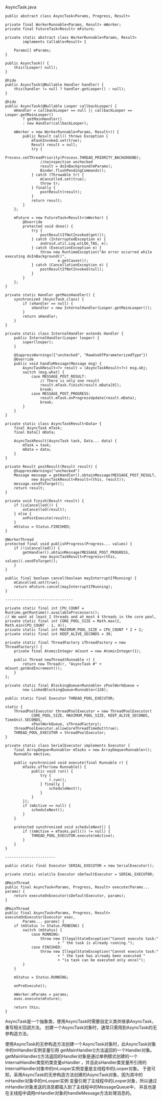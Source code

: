 AsyncTask.java

	public abstract class AsyncTask<Params, Progress, Result>

	private final WorkerRunnable<Params, Result> mWorker;
    private final FutureTask<Result> mFuture;

	private static abstract class WorkerRunnable<Params, Result> 
			implements Callable<Result> {

        Params[] mParams;
    }

	public AsyncTask() {
        this((Looper) null);
    }

	@hide
	public AsyncTask(@Nullable Handler handler) {
        this(handler != null ? handler.getLooper() : null);
    }

	@hide
	public AsyncTask(@Nullable Looper callbackLooper) {
        mHandler = callbackLooper == null || callbackLooper == Looper.getMainLooper()
            ? getMainHandler()
            : new Handler(callbackLooper);

        mWorker = new WorkerRunnable<Params, Result>() {
            public Result call() throws Exception {
                mTaskInvoked.set(true);
                Result result = null;
                try {
                    Process.setThreadPriority(Process.THREAD_PRIORITY_BACKGROUND);
                    //noinspection unchecked
                    result = doInBackground(mParams);
                    Binder.flushPendingCommands();
                } catch (Throwable tr) {
                    mCancelled.set(true);
                    throw tr;
                } finally {
                    postResult(result);
                }
                return result;
            }
        };

        mFuture = new FutureTask<Result>(mWorker) {
            @Override
            protected void done() {
                try {
                    postResultIfNotInvoked(get());
                } catch (InterruptedException e) {
                    android.util.Log.w(LOG_TAG, e);
                } catch (ExecutionException e) {
                    throw new RuntimeException("An error occurred while executing doInBackground()",
                            e.getCause());
                } catch (CancellationException e) {
                    postResultIfNotInvoked(null);
                }
            }
        };
    }

	private static Handler getMainHandler() {
        synchronized (AsyncTask.class) {
            if (sHandler == null) {
                sHandler = new InternalHandler(Looper.getMainLooper());
            }
            return sHandler;
        }
    }

	private static class InternalHandler extends Handler {
        public InternalHandler(Looper looper) {
            super(looper);
        }

        @SuppressWarnings({"unchecked", "RawUseOfParameterizedType"})
        @Override
        public void handleMessage(Message msg) {
            AsyncTaskResult<?> result = (AsyncTaskResult<?>) msg.obj;
            switch (msg.what) {
                case MESSAGE_POST_RESULT:
                    // There is only one result
                    result.mTask.finish(result.mData[0]);
                    break;
                case MESSAGE_POST_PROGRESS:
                    result.mTask.onProgressUpdate(result.mData);
                    break;
            }
        }
    }

	private static class AsyncTaskResult<Data> {
        final AsyncTask mTask;
        final Data[] mData;

        AsyncTaskResult(AsyncTask task, Data... data) {
            mTask = task;
            mData = data;
        }
    }

    private Result postResult(Result result) {
	    @SuppressWarnings("unchecked")
	    Message message = getHandler().obtainMessage(MESSAGE_POST_RESULT,
	            new AsyncTaskResult<Result>(this, result));
	    message.sendToTarget();
	    return result;
    }

	private void finish(Result result) {
        if (isCancelled()) {
            onCancelled(result);
        } else {
            onPostExecute(result);
        }
        mStatus = Status.FINISHED;
    }

	@WorkerThread
    protected final void publishProgress(Progress... values) {
        if (!isCancelled()) {
            getHandler().obtainMessage(MESSAGE_POST_PROGRESS,
                    new AsyncTaskResult<Progress>(this, values)).sendToTarget();
        }
    }

	public final boolean cancel(boolean mayInterruptIfRunning) {
        mCancelled.set(true);
        return mFuture.cancel(mayInterruptIfRunning);
    }

	-------------------------------

	private static final int CPU_COUNT = Runtime.getRuntime().availableProcessors();
    // We want at least 2 threads and at most 4 threads in the core pool,
    private static final int CORE_POOL_SIZE = Math.max(2, Math.min(CPU_COUNT - 1, 4));
    private static final int MAXIMUM_POOL_SIZE = CPU_COUNT * 2 + 1;
    private static final int KEEP_ALIVE_SECONDS = 30;

    private static final ThreadFactory sThreadFactory = new ThreadFactory() {
        private final AtomicInteger mCount = new AtomicInteger(1);

        public Thread newThread(Runnable r) {
            return new Thread(r, "AsyncTask #" + mCount.getAndIncrement());
        }
    };

    private static final BlockingQueue<Runnable> sPoolWorkQueue =
            new LinkedBlockingQueue<Runnable>(128);

	public static final Executor THREAD_POOL_EXECUTOR;

    static {
        ThreadPoolExecutor threadPoolExecutor = new ThreadPoolExecutor(
                CORE_POOL_SIZE, MAXIMUM_POOL_SIZE, KEEP_ALIVE_SECONDS, TimeUnit.SECONDS,
                sPoolWorkQueue, sThreadFactory);
        threadPoolExecutor.allowCoreThreadTimeOut(true);
        THREAD_POOL_EXECUTOR = threadPoolExecutor;
    }

	private static class SerialExecutor implements Executor {
        final ArrayDeque<Runnable> mTasks = new ArrayDeque<Runnable>();
        Runnable mActive;

        public synchronized void execute(final Runnable r) {
            mTasks.offer(new Runnable() {
                public void run() {
                    try {
                        r.run();
                    } finally {
                        scheduleNext();
                    }
                }
            });
            if (mActive == null) {
                scheduleNext();
            }
        }

        protected synchronized void scheduleNext() {
            if ((mActive = mTasks.poll()) != null) {
                THREAD_POOL_EXECUTOR.execute(mActive);
            }
        }
    }

	-----------------------

	public static final Executor SERIAL_EXECUTOR = new SerialExecutor();

	private static volatile Executor sDefaultExecutor = SERIAL_EXECUTOR;

	@MainThread
    public final AsyncTask<Params, Progress, Result> execute(Params... params) {
        return executeOnExecutor(sDefaultExecutor, params);
    }

	@MainThread
    public final AsyncTask<Params, Progress, Result> executeOnExecutor(Executor exec,
            Params... params) {
        if (mStatus != Status.PENDING) {
            switch (mStatus) {
                case RUNNING:
                    throw new IllegalStateException("Cannot execute task:"
                        	+ " the task is already running.");
                case FINISHED:
                    throw new IllegalStateException("Cannot execute task:"
	                        + " the task has already been executed "
	                        + "(a task can be executed only once)");
            }
        }

        mStatus = Status.RUNNING;

        onPreExecute();

        mWorker.mParams = params;
        exec.execute(mFuture);

        return this;
    }

	

AsyncTask是一个抽象类，使用AsyncTask时需要自定义类并继承AsyncTask，重写相关回调方法。
创建一个AsyncTask对象时，通常只需用到AsyncTask的无参构造方法。

使用AsyncTask的无参构造方法创建一个AsyncTask对象时，此AsyncTask对象中的mHandler实例变量引用
getMainHandler()方法返回的一个Handler对象。
getMainHandler()方法返回的Handler对象是通过单例模式创建的一个InternalHandler类型的类变量sHandler
，并且此sHandler类变量所引用的InternalHandler对象中的mLooper实例变量是主线程中的Looper对象。
于是可知，采用AsyncTask的无参构造方法创建的AsyncTask对象，因为其中的mHandler对象中的mLooper实例
变量引用了主线程中的Looper对象，所以通过mHandler对象发送的消息都插入到了主线程中的MessageQueue中，
并且也是在主线程中调用mHandler对象的handleMessage方法处理消息的。